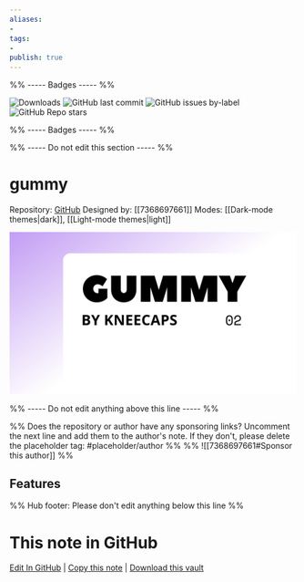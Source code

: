 ```yaml
---
aliases:
- 
tags: 
- 
publish: true
---
```


%% ----- Badges ----- %%

![Downloads](https://img.shields.io/badge/downloads-2435-573E7A?style=for-the-badge&logo=)
![GitHub last commit](https://img.shields.io/github/last-commit/7368697661/gummy?color=573E7A&label=last%20update&logo=github&style=for-the-badge)
![GitHub issues by-label](https://img.shields.io/github/issues/7368697661/gummy/help%20wanted?color=573E7A&logo=github&style=for-the-badge) 
![GitHub Repo stars](https://img.shields.io/github/stars/7368697661/gummy?color=573E7A&logo=github&style=for-the-badge)

%% ----- Badges ----- %%

%% ----- Do not edit this section ----- %%

# gummy

Repository: [GitHub](https://github.com/7368697661/gummy)
Designed by: [[7368697661]]
Modes: [[Dark-mode themes|dark]], [[Light-mode themes|light]]



![screenshot](https://github.com/7368697661/gummy/raw/HEAD/preview_thumb.png)

%% ----- Do not edit anything above this line ----- %% 

%% Does the repository or author have any sponsoring links? Uncomment the next line and add them to the author's note. If they don't, please delete the placeholder tag: #placeholder/author %%
%% ![[7368697661#Sponsor this author]] %%


## Features



%% Hub footer: Please don't edit anything below this line %%

# This note in GitHub

<span class="git-footer">[Edit In GitHub](https://github.dev/obsidian-community/obsidian-hub/blob/main/02%20-%20Community%20Expansions/02.05%20All%20Community%20Expansions/Themes/gummy.md "git-hub-edit-note") | [Copy this note](https://raw.githubusercontent.com/obsidian-community/obsidian-hub/main/02%20-%20Community%20Expansions/02.05%20All%20Community%20Expansions/Themes/gummy.md "git-hub-copy-note") | [Download this vault](https://github.com/obsidian-community/obsidian-hub/archive/refs/heads/main.zip "git-hub-download-vault") </span>
